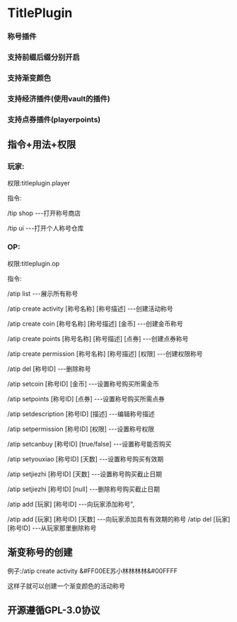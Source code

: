 # TitlePlugin
### 称号插件
### 支持前缀后缀分别开启
### 支持渐变颜色
### 支持经济插件(使用vault的插件)
### 支持点券插件(playerpoints)
## 指令+用法+权限
### 玩家:

权限:titleplugin.player

指令:

/tip shop ---打开称号商店

/tip ui ---打开个人称号仓库

### OP:

权限:titleplugin.op

指令:

/atip list ---展示所有称号

/atip create activity [称号名称] [称号描述] ---创建活动称号

/atip create coin [称号名称] [称号描述] [金币] ---创建金币称号

/atip create points [称号名称] [称号描述] [点券] ---创建点券称号

/atip create permission [称号名称] [称号描述] [权限] ---创建权限称号

/atip del [称号ID] ---删除称号

/atip setcoin [称号ID] [金币] ---设置称号购买所需金币

/atip setpoints [称号ID] [点券] ---设置称号购买所需点券

/atip setdescription [称号ID] [描述] ---编辑称号描述

/atip setpermission [称号ID] [权限] ---设置称号权限

/atip setcanbuy [称号ID] [true/false] ---设置称号能否购买

/atip setyouxiao [称号ID] [天数] ---设置称号购买有效期

/atip setjiezhi [称号ID] [天数] ---设置称号购买截止日期

/atip setjiezhi [称号ID] [null] ---删除称号购买截止日期

/atip add [玩家] [称号ID] ---向玩家添加称号",

/atip add [玩家] [称号ID] [天数] ---向玩家添加具有有效期的称号
/atip del [玩家] [称号ID] ---从玩家那里删除称号
## 渐变称号的创建
例子:/atip create activity &#FF00EE苏小林林林林&#00FFFF

这样子就可以创建一个渐变颜色的活动称号
## 开源遵循GPL-3.0协议